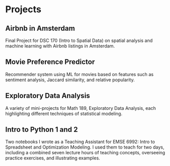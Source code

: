 # Projects
## Airbnb in Amsterdam
Final Project for DSC 170 (Intro to Spatial Data) on spatial analysis and machine learning with Airbnb listings in Amsterdam.

## Movie Preference Predictor
Recommender system using ML for movies based on features such as sentiment analysis, Jaccard similarity, and relative popularity.

## Exploratory Data Analysis
A variety of mini-projects for Math 189, Exploratory Data Analysis, each highlighting different techniques of statistical modeling.

## Intro to Python 1 and 2
Two notebooks I wrote as a Teaching Assistant for EMSE 6992: Intro to Spreadsheet and Optimization Modeling. I used them to teach for two days, including a combined seven lecture hours of teaching concepts, overseeing practice exercises, and illustrating examples.
